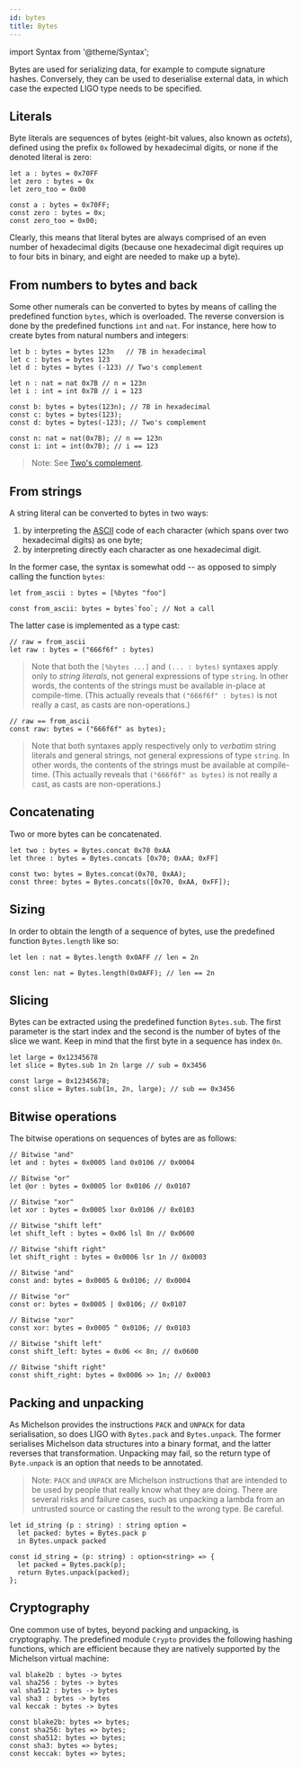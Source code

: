 ```yaml
---
id: bytes
title: Bytes
---
```


import Syntax from '@theme/Syntax';

Bytes are used for serializing data, for example to compute signature
hashes. Conversely, they can be used to deserialise external data, in
which case the expected LIGO type needs to be specified.

## Literals

Byte literals are sequences of bytes (eight-bit values, also known as
_octets_), defined using the prefix `0x` followed by hexadecimal
digits, or none if the denoted literal is zero:

<Syntax syntax="cameligo">

```cameligo group=bytes
let a : bytes = 0x70FF
let zero : bytes = 0x
let zero_too = 0x00
```

</Syntax>

<Syntax syntax="jsligo">

```jsligo group=bytes
const a : bytes = 0x70FF;
const zero : bytes = 0x;
const zero_too = 0x00;
```

</Syntax>

Clearly, this means that literal bytes are always comprised of an even
number of hexadecimal digits (because one hexadecimal digit requires
up to four bits in binary, and eight are needed to make up a byte).

## From numbers to bytes and back

Some other numerals can be converted to bytes by means of calling the
predefined function `bytes`, which is overloaded. The reverse
conversion is done by the predefined functions `int` and `nat`. For
instance, here how to create bytes from natural numbers and integers:

<Syntax syntax="cameligo">

```cameligo group=bytes
let b : bytes = bytes 123n   // 7B in hexadecimal
let c : bytes = bytes 123
let d : bytes = bytes (-123) // Two's complement

let n : nat = nat 0x7B // n = 123n
let i : int = int 0x7B // i = 123
```

</Syntax>

<Syntax syntax="jsligo">

```jsligo group=bytes
const b: bytes = bytes(123n); // 7B in hexadecimal
const c: bytes = bytes(123);
const d: bytes = bytes(-123); // Two's complement

const n: nat = nat(0x7B); // n == 123n
const i: int = int(0x7B); // i == 123
```

</Syntax>

> Note: See
> [Two's complement](https://en.wikipedia.org/wiki/Two's_complement).

## From strings

A string literal can be converted to bytes in two ways:

  1. by interpreting the [ASCII](https://en.wikipedia.org/wiki/ASCII)
code of each character (which spans over two hexadecimal digits) as
one byte;
  2. by interpreting directly each character as one hexadecimal digit.


In the former case, the syntax is somewhat odd -- as opposed to simply
calling the function `bytes`:

<Syntax syntax="cameligo">

```cameligo group=bytes
let from_ascii : bytes = [%bytes "foo"]
```

</Syntax>

<Syntax syntax="jsligo">

```jsligo group=bytes
const from_ascii: bytes = bytes`foo`; // Not a call
```

</Syntax>

The latter case is implemented as a type cast:

<Syntax syntax="cameligo">

```cameligo group=bytes
// raw = from_ascii
let raw : bytes = ("666f6f" : bytes)
```

> Note that both the `[%bytes ...]` and `(... : bytes)` syntaxes apply
> only to *string literals*, not general expressions of type
> `string`. In other words, the contents of the strings must be
> available in-place at compile-time. (This actually reveals that
> `("666f6f" : bytes)` is not really a cast, as casts are
> non-operations.)

</Syntax>

<Syntax syntax="jsligo">

```jsligo group=bytes
// raw == from_ascii
const raw: bytes = ("666f6f" as bytes);
```

> Note that both syntaxes apply respectively only to *verbatim* string
> literals and general strings, not general expressions of type
> `string`. In other words, the contents of the strings must be
> available at compile-time. (This actually reveals that `("666f6f" as
> bytes)` is not really a cast, as casts are non-operations.)

</Syntax>

## Concatenating

Two or more bytes can be concatenated.

<Syntax syntax="cameligo">

```cameligo group=concatenating
let two : bytes = Bytes.concat 0x70 0xAA
let three : bytes = Bytes.concats [0x70; 0xAA; 0xFF]
```

</Syntax>

<Syntax syntax="jsligo">

```jsligo group=concatenating
const two: bytes = Bytes.concat(0x70, 0xAA);
const three: bytes = Bytes.concats([0x70, 0xAA, 0xFF]);
```

</Syntax>

## Sizing

In order to obtain the length of a sequence of bytes, use the
predefined function `Bytes.length` like so:

<Syntax syntax="cameligo">

```cameligo group=sizing
let len : nat = Bytes.length 0x0AFF // len = 2n
```

</Syntax>

<Syntax syntax="jsligo">

```jsligo group=sizing
const len: nat = Bytes.length(0x0AFF); // len == 2n
```

</Syntax>

## Slicing

Bytes can be extracted using the predefined function `Bytes.sub`. The
first parameter is the start index and the second is the number of
bytes of the slice we want. Keep in mind that the first byte in a
sequence has index `0n`.

<Syntax syntax="cameligo">

```cameligo group=slicing
let large = 0x12345678
let slice = Bytes.sub 1n 2n large // sub = 0x3456
```

</Syntax>

<Syntax syntax="jsligo">

```jsligo group=slicing
const large = 0x12345678;
const slice = Bytes.sub(1n, 2n, large); // sub == 0x3456
```

</Syntax>

## Bitwise operations

The bitwise operations on sequences of bytes are as follows:

<Syntax syntax="cameligo">

```cameligo group=bitwise
// Bitwise "and"
let and : bytes = 0x0005 land 0x0106 // 0x0004

// Bitwise "or"
let @or : bytes = 0x0005 lor 0x0106 // 0x0107

// Bitwise "xor"
let xor : bytes = 0x0005 lxor 0x0106 // 0x0103

// Bitwise "shift left"
let shift_left : bytes = 0x06 lsl 8n // 0x0600

// Bitwise "shift right"
let shift_right : bytes = 0x0006 lsr 1n // 0x0003
```

</Syntax>

<Syntax syntax="jsligo">

```jsligo group=bitwise
// Bitwise "and"
const and: bytes = 0x0005 & 0x0106; // 0x0004

// Bitwise "or"
const or: bytes = 0x0005 | 0x0106; // 0x0107

// Bitwise "xor"
const xor: bytes = 0x0005 ^ 0x0106; // 0x0103

// Bitwise "shift left"
const shift_left: bytes = 0x06 << 8n; // 0x0600

// Bitwise "shift right"
const shift_right: bytes = 0x0006 >> 1n; // 0x0003
```

</Syntax>

## Packing and unpacking

As Michelson provides the instructions `PACK` and `UNPACK` for data
serialisation, so does LIGO with `Bytes.pack` and `Bytes.unpack`.  The
former serialises Michelson data structures into a binary format, and
the latter reverses that transformation. Unpacking may fail, so the
return type of `Byte.unpack` is an option that needs to be annotated.

> Note: `PACK` and `UNPACK` are Michelson instructions that are
> intended to be used by people that really know what they are
> doing. There are several risks and failure cases, such as unpacking
> a lambda from an untrusted source or casting the result to the wrong
> type. Be careful.


<Syntax syntax="cameligo">

```cameligo group=packing
let id_string (p : string) : string option =
  let packed: bytes = Bytes.pack p
  in Bytes.unpack packed
```

</Syntax>

<Syntax syntax="jsligo">

```jsligo group=packing
const id_string = (p: string) : option<string> => {
  let packed = Bytes.pack(p);
  return Bytes.unpack(packed);
};
```

</Syntax>

## Cryptography

One common use of bytes, beyond packing and unpacking, is
cryptography. The predefined module `Crypto` provides the following
hashing functions, which are efficient because they are natively
supported by the Michelson virtual machine:

<Syntax syntax="cameligo">

```cameligo skip
val blake2b : bytes -> bytes
val sha256 : bytes -> bytes
val sha512 : bytes -> bytes
val sha3 : bytes -> bytes
val keccak : bytes -> bytes
```

</Syntax>

<Syntax syntax="jsligo">

```jsligo skip
const blake2b: bytes => bytes;
const sha256: bytes => bytes;
const sha512: bytes => bytes;
const sha3: bytes => bytes;
const keccak: bytes => bytes;
```

</Syntax>
